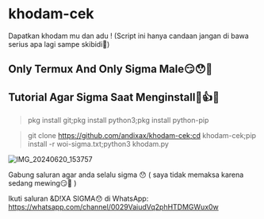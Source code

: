 # khodam-cek
Dapatkan khodam mu dan adu ! (Script ini hanya candaan jangan di bawa serius apa lagi sampe skibidi🚶)



## Only Termux And Only Sigma Male😏😯🚶


## Tutorial Agar Sigma Saat Menginstall🚽👍😯

> pkg install git;pkg install python3;pkg install python-pip

> git clone https://github.com/andixax/khodam-cek;cd khodam-cek;pip install -r woi-sigma.txt;python3 khodam.py


![IMG_20240620_153757](https://github.com/andixax/khodam-cek/assets/168948944/1148bd50-b68b-468c-b89d-072c5754f554)



Gabung saluran agar anda selalu sigma 😯 ( saya tidak memaksa karena sedang mewing😏🚶 )


Ikuti saluran &D!XA SIGMA😯 di WhatsApp: https://whatsapp.com/channel/0029VaiudVq2phHTDMGWux0w

